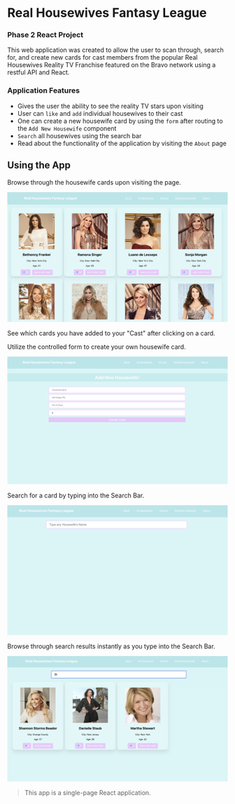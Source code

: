# Real Housewives Fantasy League

### Phase 2 React Project 

This web application was created to allow the user to scan through, search for, and create new cards for cast members from the popular Real Housewives Reality TV Franchise featured on the Bravo network using a restful API and React. 

### Application Features

* Gives the user the ability to see the reality TV stars upon visiting
* User can `like` and `add` individual housewives to their cast
* One can create a new housewife card by using the `form` after routing to the `Add New Housewife` component
* `Search` all housewives using the search bar
* Read about the functionality of the application by visiting the `About` page

## Using the App

Browse through the housewife cards upon visiting the page. 

![](/public/HomePageHW.png)


See which cards you have added to your "Cast" after clicking on a card. 

[](/public/MyCastPage.png)


Utilize the controlled form to create your own housewife card. 

![](/public/Form.png)


Search for a card by typing into the Search Bar. 

![](/public/SearchBar.png)


Browse through search results instantly as you type into the Search Bar. 

![](/public/SearchResults.png)






> This app is a single-page React application.